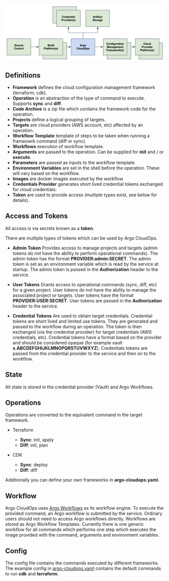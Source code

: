 ![Architecture](./assets/architecure.png)

## Definitions

* **Framework** defines the cloud configuration management framework (terraform, cdk).
* **Operation** is an abstraction of the type of command to execute. Supports **sync** and **diff**.
* **Code Archive** is a zip file which contains the framework code for the operation.
* **Projects** define a logical grouping of targets.
* **Targets** are cloud providers (AWS account, etc) affected by an operation.
* **Workflow Template** template of steps to be taken when running a frameowrk command (diff or sync).
* **Workflows** execution of workflow template.
* **Arguments** are passed to the operation. Can be supplied for **init** and / or **execute**.
* **Parameters** are passed as inputs to the workflow template.
* **Environment Variables** are set in the shell before the operation. These will vary based on the workflow.
* **Images** are docker images executed by the workflow.
* **Credentials Provider** generates short lived credential tokens exchanged for cloud credentials.
* **Token** are used to provide access (multiple types exist, see below for details).

## Access and Tokens

All access is via secrets known as a **token**.

There are multiple types of tokens which can be used by Argo CloudOps.

* **Admin Token** Provides access to manage projects and targets (admin tokens do not have the
ability to perform operational commands).  The admin token has the format **PROVIDER:admin:SECRET**. The admin token is set as an
environment variable which is read by the service at startup. The admin token is passed in the **Authorization** header to the service.

* **User Tokens** Grants access to operational commands (sync, diff, etc) for a given
project. User tokens do not have the ability to manage the associated project or targets. User tokens have the format **PROVIDER:USER:SECRET**. User tokens are passed in the **Authorization** header to
the service.

* **Credential Tokens** Are used to obtain target credentials. Credential tokens are short lived and limited use tokens. They are generated and passed to the workflow during an operation. The token is then exchanged (via the credential provider) for target credentials (AWS credentials, etc). Credential tokens have a format based on the provider and should be considered opaque (for example vault **s.ABCDEFGHIJKLMNOPQRSTUVWXYZ**). Credentials tokens are
passed from the credential provider to the service and then on to the workflow.

## State

All state is stored in the credential provider (Vault) and Argo Workflows.

## Operations

Operations are converted to the equivalent command in the target framework.

* Terraform
  * **Sync**: init, apply
  * **Diff**: init, plan

* CDK
  * **Sync**: deploy
  * **Diff**: diff

Additionally you can define your own frameworks in **argo-cloudops.yaml**.

## Workflow

Argo CloudOps uses [Argo Workflows](https://argoproj.github.io/argo-workflows/) as its workflow engine. To execute the provided command, an Argo workflow
is submitted by the service. Ordinary users should not need to access Argo workflows directly.  Workflows
are stored as Argo Workflow Templates. Currently there is one generic workflow for all commands which
performs one step which executes the image provided with the command, arguments and environment variables.

## Config

The config file contains the commands executed by different frameworks.  The example config in
[argo-cloudops.yaml](https://github.com/argoproj-labs/argo-cloudops/blob/main/argo-cloudops.yaml) contains the default commands to
run **cdk** and **terraform**.
